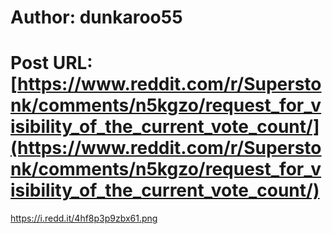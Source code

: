 # Author: dunkaroo55
# Post URL: [https://www.reddit.com/r/Superstonk/comments/n5kgzo/request_for_visibility_of_the_current_vote_count/](https://www.reddit.com/r/Superstonk/comments/n5kgzo/request_for_visibility_of_the_current_vote_count/)


https://i.redd.it/4hf8p3p9zbx61.png